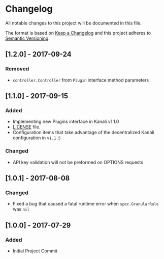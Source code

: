 # Changelog
All notable changes to this project will be documented in this file.

The format is based on [Keep a Changelog](http://keepachangelog.com/en/1.0.0/)
and this project adheres to [Semantic Versioning](http://semver.org/spec/v2.0.0.html).

## [1.2.0] - 2017-09-24
### Removed
- `controller.Controller` from `Plugin` interface method parameters

## [1.1.0] - 2017-09-15
### Added
- Implementing new Plugins interface in Kanali v1.1.0
- [LICENSE](./LICENSE) file.
- Configuration items that take advantage of the decentralized Kanali configuration in `v1.1.5`
### Changed
- API key validation will not be preformed on OPTIONS requests

## [1.0.1] - 2017-08-08
### Changed
- Fixed a bug that caused a fatal runtime error when `spec.GranularRule` was `nil`

## [1.0.0] - 2017-07-29
### Added
- Initial Project Commit